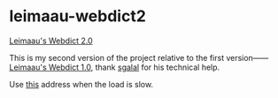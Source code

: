 # leimaau-webdict2

[Leimaau's Webdict 2.0](https://leimaau.github.io/leimaau-webdict2/)

This is my second version of the project relative to the first version——[Leimaau's Webdict 1.0](https://github.com/leimaau/leimaau-webdict), thank [sgalal](https://github.com/sgalal) for his technical help.

Use [this](https://leimaau.gitee.io/leimaau-webdict2/) address when the load is slow.